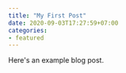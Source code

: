 ```yaml
---
title: "My First Post"
date: 2020-09-03T17:27:59+07:00
categories:
- featured
---
```


Here's an example blog post.
